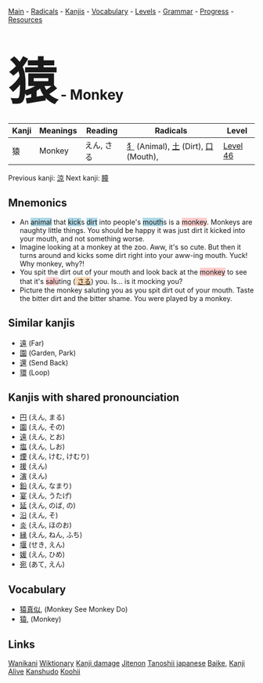 <style> bigfont {font-size: 100px}</style>
[Main](../README.md) -
[Radicals](../radicals.md) -
[Kanjis](../kanjis.md) -
[Vocabulary](../vocabulary.md) -
[Levels](../levels.md) -
[Grammar](../grammar.md) - 
[Progress](../progress.md) -
[Resources](../resources.md)
# <bigfont> 猿</bigfont> - Monkey 

| Kanji | Meanings | Reading | Radicals | Level |
| --- | --- | --- | --- | --- |
| 猿 | Monkey | えん, さる | [犭](../radicals/犭.md) (Animal), [土](../radicals/土.md) (Dirt), [口](../radicals/口.md) (Mouth),  | [Level 46](../levels/wk_level46.md) |

Previous kanji: [涼](涼.md) Next kanji: [瞳](瞳.md) 

## Mnemonics
 * An <span style="background-color:#ADD8E6"> animal</span> that <span style="background-color:#ADD8E6"> kick</span>s <span style="background-color:#ADD8E6"> dirt</span> into people's <span style="background-color:#ADD8E6"> mouth</span>s is a <span style="background-color:#ffcccb"> monkey</span>. Monkeys are naughty little things. You should be happy it was just dirt it kicked into your mouth, and not something worse.
* Imagine looking at a monkey at the zoo. Aww, it's so cute. But then it turns around and kicks some dirt right into your aww-ing mouth. Yuck! Why monkey, why?!
* You spit the dirt out of your mouth and look back at the <span style="background-color:#ffcccb"> monkey</span> to see that it's <span style="background-color:#ffcccb"> salu</span>ting (<span style="background-color:#fed8b1"> [さる](https://jisho.org/search/さる)</span>) you. Is... is it mocking you?
* Picture the monkey saluting you as you spit dirt out of your mouth. Taste the bitter dirt and the bitter shame. You were played by a monkey.


## Similar kanjis
 * [遠](遠.md) (Far)
* [園](園.md) (Garden, Park)
* [還](還.md) (Send Back)
* [環](環.md) (Loop)



## Kanjis with shared pronounciation
 * [円](円.md) (えん, まる)
* [園](園.md) (えん, その)
* [遠](遠.md) (えん, とお)
* [塩](塩.md) (えん, しお)
* [煙](煙.md) (えん, けむ, けむり)
* [援](援.md) (えん)
* [演](演.md) (えん)
* [鉛](鉛.md) (えん, なまり)
* [宴](宴.md) (えん, うたげ)
* [延](延.md) (えん, のば, の)
* [沿](沿.md) (えん, そ)
* [炎](炎.md) (えん, ほのお)
* [縁](縁.md) (えん, ねん, ふち)
* [堰](堰.md) (せき, えん)
* [媛](媛.md) (えん, ひめ)
* [宛](宛.md) (あて, えん)



## Vocabulary
 * [猿真似](../vocabulary/猿.md), (Monkey See Monkey Do)
* [猿](../vocabulary/猿.md), (Monkey)




## Links 


[Wanikani](https://www.wanikani.com/kanji/猿)
[Wiktionary](https://en.wiktionary.org/wiki/猿)
[Kanji damage](http://www.kanjidamage.com/kanji/search?utf8=✓&q=猿)
[Jitenon](https://jitenon.com/kanji/猿)
[Tanoshii japanese](https://www.tanoshiijapanese.com/dictionary/kanji.cfm?k=猿)
[Baike](https://baike.baidu.com/item/猿),
[Kanji Alive](https://app.kanjialive.com/猿)
[Kanshudo](https://www.kanshudo.com/searchmn?q=猿)
[Koohii](https://kanji.koohii.com/study/kanji/猿)
